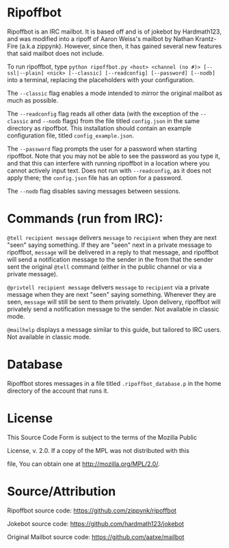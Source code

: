 # Ripoffbot

Ripoffbot is an IRC mailbot. It is based off and is of jokebot by Hardmath123, and was modified into  a ripoff of Aaron Weiss's mailbot by Nathan Krantz-Fire (a.k.a zippynk). However, since then, it has gained several new features that said mailbot does not include.

To run ripoffbot, type `python ripoffbot.py <host> <channel (no #)> [--ssl|--plain] <nick> [--classic] [--readconfig] [--password] [--nodb]` into a terminal, replacing the placeholders with your configuration.

The `--classic` flag enables a mode intended to mirror the original mailbot as much as possible.

The `--readconfig` flag reads all other data (with the exception of the `--classic` and `--nodb` flags) from the file titled `config.json` in the same directory as ripoffbot. This installation should contain an example configuration file, titled `config_example.json`.

The `--password` flag prompts the user for a password when starting ripoffbot. Note that you may not be able to see the password as you type it, and that this can interfere with running ripoffbot in a location where you cannot actively input text. Does not run with `--readconfig`, as it does not apply there; the `config.json` file has an option for a password.

The `--nodb` flag disables saving messages between sessions.

# Commands (run from IRC):

`@tell recipient message` delivers `message` to `recipient` when they are next "seen" saying something. If they are "seen" next in a private message to ripoffbot, `message` will be delivered in a reply to that message, and ripoffbot will send a notification message to the sender in the from that the sender sent the original `@tell` command (either in the public channel or via a private message).

`@privtell recipient message` delivers `message` to `recipient` via a private message when they are next "seen" saying something. Wherever they are seen, `message` will still be sent to them privately. Upon delivery, ripoffbot will privately send a notification message to the sender. Not available in classic mode.

`@mailhelp` displays a message similar to this guide, but tailored to IRC users. Not available in classic mode.

# Database

Ripoffbot stores messages in a file titled `.ripoffbot_database.p` in the home directory of the account that runs it.

# License

This Source Code Form is subject to the terms of the Mozilla Public

License, v. 2.0. If a copy of the MPL was not distributed with this

file, You can obtain one at http://mozilla.org/MPL/2.0/.

# Source/Attribution

Ripoffbot source code: https://github.com/zippynk/ripoffbot

Jokebot source code: https://github.com/hardmath123/jokebot

Original Mailbot source code: https://github.com/aatxe/mailbot
